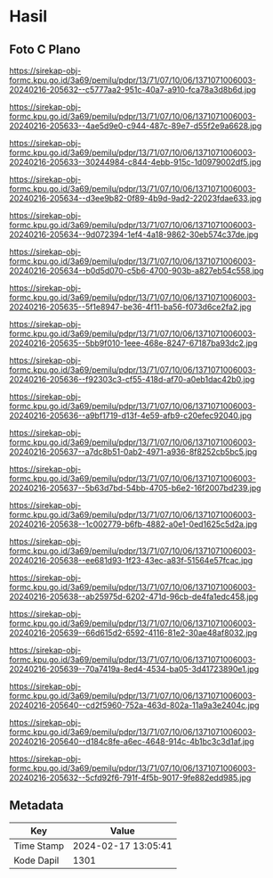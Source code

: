# Hasil

## Foto C Plano

https://sirekap-obj-formc.kpu.go.id/3a69/pemilu/pdpr/13/71/07/10/06/1371071006003-20240216-205632--c5777aa2-951c-40a7-a910-fca78a3d8b6d.jpg

https://sirekap-obj-formc.kpu.go.id/3a69/pemilu/pdpr/13/71/07/10/06/1371071006003-20240216-205633--4ae5d9e0-c944-487c-89e7-d55f2e9a6628.jpg

https://sirekap-obj-formc.kpu.go.id/3a69/pemilu/pdpr/13/71/07/10/06/1371071006003-20240216-205633--30244984-c844-4ebb-915c-1d0979002df5.jpg

https://sirekap-obj-formc.kpu.go.id/3a69/pemilu/pdpr/13/71/07/10/06/1371071006003-20240216-205634--d3ee9b82-0f89-4b9d-9ad2-22023fdae633.jpg

https://sirekap-obj-formc.kpu.go.id/3a69/pemilu/pdpr/13/71/07/10/06/1371071006003-20240216-205634--9d072394-1ef4-4a18-9862-30eb574c37de.jpg

https://sirekap-obj-formc.kpu.go.id/3a69/pemilu/pdpr/13/71/07/10/06/1371071006003-20240216-205634--b0d5d070-c5b6-4700-903b-a827eb54c558.jpg

https://sirekap-obj-formc.kpu.go.id/3a69/pemilu/pdpr/13/71/07/10/06/1371071006003-20240216-205635--5f1e8947-be36-4f11-ba56-f073d6ce2fa2.jpg

https://sirekap-obj-formc.kpu.go.id/3a69/pemilu/pdpr/13/71/07/10/06/1371071006003-20240216-205635--5bb9f010-1eee-468e-8247-67187ba93dc2.jpg

https://sirekap-obj-formc.kpu.go.id/3a69/pemilu/pdpr/13/71/07/10/06/1371071006003-20240216-205636--f92303c3-cf55-418d-af70-a0eb1dac42b0.jpg

https://sirekap-obj-formc.kpu.go.id/3a69/pemilu/pdpr/13/71/07/10/06/1371071006003-20240216-205636--a9bf1719-d13f-4e59-afb9-c20efec92040.jpg

https://sirekap-obj-formc.kpu.go.id/3a69/pemilu/pdpr/13/71/07/10/06/1371071006003-20240216-205637--a7dc8b51-0ab2-4971-a936-8f8252cb5bc5.jpg

https://sirekap-obj-formc.kpu.go.id/3a69/pemilu/pdpr/13/71/07/10/06/1371071006003-20240216-205637--5b63d7bd-54bb-4705-b6e2-16f2007bd239.jpg

https://sirekap-obj-formc.kpu.go.id/3a69/pemilu/pdpr/13/71/07/10/06/1371071006003-20240216-205638--1c002779-b6fb-4882-a0e1-0ed1625c5d2a.jpg

https://sirekap-obj-formc.kpu.go.id/3a69/pemilu/pdpr/13/71/07/10/06/1371071006003-20240216-205638--ee681d93-1f23-43ec-a83f-51564e57fcac.jpg

https://sirekap-obj-formc.kpu.go.id/3a69/pemilu/pdpr/13/71/07/10/06/1371071006003-20240216-205638--ab25975d-6202-471d-96cb-de4fa1edc458.jpg

https://sirekap-obj-formc.kpu.go.id/3a69/pemilu/pdpr/13/71/07/10/06/1371071006003-20240216-205639--66d615d2-6592-4116-81e2-30ae48af8032.jpg

https://sirekap-obj-formc.kpu.go.id/3a69/pemilu/pdpr/13/71/07/10/06/1371071006003-20240216-205639--70a7419a-8ed4-4534-ba05-3d41723890e1.jpg

https://sirekap-obj-formc.kpu.go.id/3a69/pemilu/pdpr/13/71/07/10/06/1371071006003-20240216-205640--cd2f5960-752a-463d-802a-11a9a3e2404c.jpg

https://sirekap-obj-formc.kpu.go.id/3a69/pemilu/pdpr/13/71/07/10/06/1371071006003-20240216-205640--d184c8fe-a6ec-4648-914c-4b1bc3c3d1af.jpg

https://sirekap-obj-formc.kpu.go.id/3a69/pemilu/pdpr/13/71/07/10/06/1371071006003-20240216-205632--5cfd92f6-791f-4f5b-9017-9fe882edd985.jpg


## Metadata

| Key        | Value               |
| ---------- | ------------------- |
| Time Stamp | 2024-02-17 13:05:41 |
| Kode Dapil | 1301                |



